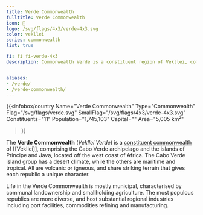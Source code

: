 ```yaml
---
title: Verde Commonwealth
fulltitle: Verde Commonwealth
icon: 🌹
logo: /svg/flags/4x3/verde-4x3.svg
color: vekllei
series: commonwealth
list: true

fi: fi fi-verde-4x3
description: Commonwealth Verde is a constituent region of Vekllei, comprising 11 island republics in the Cabo Verde archipelago and the Gulf of Guinea.


aliases:
- /verde/
- /verde-commonwealth/
---
```

{{<infobox/country
   Name="Verde Commonwealth"
   Type="Commonwealth"
   Flag="/svg/flags/verde.svg"
   SmallFlag="/svg/flags/4x3/verde-4x3.svg"
   Constituents="11"
   Population="1,745,103"
   Capital=""
   Area="5,005 km²"
 >}}

The <span class="fi fi-verde-4x3"></span> **Verde Commonwealth** (*Vekllei Verde*) is a [constituent commonwealth](/constituents/) of [[Vekllei]], comprising the Cabo Verde archipelago and the islands of Principe and Java, located off the west coast of Africa. The Cabo Verde island group has a desert climate, while the others are maritime and tropical. All are volcanic or igneous, and share striking terrain that gives each republic a unique character.

Life in the Verde Commonwealth is mostly municipal, characterised by communal landownership and smallholding agriculture. The most populous republics are more diverse, and host substantial regional industries including port facilities, commodities refining and manufacturing.